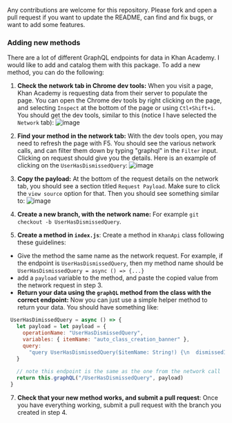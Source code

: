 Any contributions are welcome for this repository. Please fork and open a pull
request if you want to update the README, can find and fix bugs, or want to
add some features.

### Adding new methods
There are a lot of different GraphQL endpoints for data in Khan Academy. I would
like to add and catalog them with this package. To add a new method, you can do
the following:

1. __Check the network tab in Chrome dev tools:__ When you visit a page, Khan
Academy is requesting data from their server to populate the page. You can open
the Chrome dev tools by right clicking on the page, and selecting `Inspect` at
the bottom of the page or using `Ctl+Shift+i`. You should get the dev tools, similar
to this (notice I have selected the `Network` tab):
![image](https://user-images.githubusercontent.com/2569898/85931936-ccd22100-b87c-11ea-8bbe-dcb2a7cd5976.png)

2. __Find your method in the network tab:__ With the dev tools open, you may need to refresh the page
with F5. You should see the various network calls, and can filter them down by typing "graphql" in the
`Filter` input. Clicking on request should give you the details. Here is an example of clicking on the `UserHasDismissedQuery`:
![image](https://user-images.githubusercontent.com/2569898/85932038-9e087a80-b87d-11ea-9216-93f37624ed0e.png)

3. __Copy the payload:__ At the bottom of the request details on the network tab, you should see a
section titled `Request Payload`. Make sure to click the `view source` option for that. Then you should
see something similar to:
![image](https://user-images.githubusercontent.com/2569898/85932096-048d9880-b87e-11ea-83e1-000910b0558e.png)

4. __Create a new branch, with the network name:__ For example `git checkout -b UserHasDismissedQuery`.

5. __Create a method in `index.js`__: Create a method in `KhanApi` class following these guidelines:
  * Give the method the same name as the network request. For example, if the endpoint is `UserHasDismissedQuery`, then my
  method name should be `UserHasDismissedQuery = async () => {...}`
  * add a `payload` variable to the method, and paste the copied value from the network request in step 3.
  * __Return your data using the `graphQL` method from the class with the correct endpoint:__ Now you can just use a simple helper method
to return your data. You should have something like:
 ```javascript
  UserHasDimissedQuery = async () => {
    let payload = let payload = {
      operationName: "UserHasDismissedQuery",
      variables: { itemName: "auto_class_creation_banner" },
      query:
        "query UserHasDismissedQuery($itemName: String!) {\n  dismissedItem(itemName: $itemName) {\n    id\n    isDismissed\n    __typename\n  }\n}\n",
    }
    
    // note this endpoint is the same as the one from the network call
    return this.graphQL("/UserHasDismissedQuery", payload)
  }
  ```
  
7. __Check that your new method works, and submit a pull request__: Once you have everything working, submit a pull request
with the branch you created in step 4.